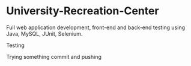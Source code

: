 # University-Recreation-Center
Full web application development, front-end and back-end testing using Java, MySQL, JUnit, Selenium.

Testing

Trying something commit and pushing
